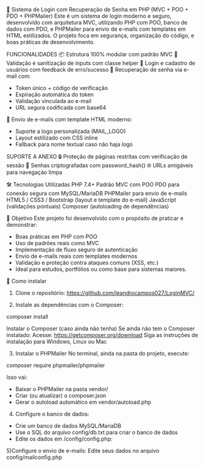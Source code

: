 🔐 Sistema de Login com Recuperação de Senha em PHP (MVC + POO + PDO + PHPMailer)
Este é um sistema de login moderno e seguro, desenvolvido com arquitetura MVC, utilizando PHP com POO, banco de dados com PDO, e PHPMailer para envio de e-mails com templates em HTML estilizados. O projeto foca em segurança, organização do código, e boas práticas de desenvolvimento.

FUNCIONALIDADES
📦 Estrutura 100% modular com padrão MVC
🧹 Validação e sanitização de inputs com classe helper
🔐 Login e cadastro de usuários com feedback de erro/sucesso
🔑 Recuperação de senha via e-mail com:
- Token único + código de verificação
- Expiração automática do token
- Validação vinculada ao e-mail
- URL segura codificada com base64

📧 Envio de e-mails com template HTML moderno:
- Suporte a logo personalizada (MAIL_LOGO)
- Layout estilizado com CSS inline
- Fallback para nome textual caso não haja logo

SUPORTE A ANEXO
🔒 Proteção de páginas restritas com verificação de sessão
🧠 Senhas criptografadas com password_hash()
🌐 URLs amigáveis para navegação limpa

🛠️ Tecnologias Utilizadas
PHP 7.4+
Padrão MVC com POO
PDO para conexão segura com MySQL/MariaDB
PHPMailer para envio de e-mails
HTML5 / CSS3 / Bootstrap (layout e template do e-mail)
JavaScript (validações pontuais)
Composer (autoloading de dependências)

🎯 Objetivo
Este projeto foi desenvolvido com o propósito de praticar e demonstrar:
- Boas práticas em PHP com POO
- Uso de padrões reais como MVC
- Implementação de fluxo seguro de autenticação
- Envio de e-mails reais com templates modernos
- Validação e proteção contra ataques comuns (XSS, etc.)
- Ideal para estudos, portfólios ou como base para sistemas maiores.

🚀 Como instalar
1) Clone o repositório:
   https://github.com/leandrocampos027/LoginMVC/

2) Instale as dependências com o Composer:
   
  composer install

Instalar o Composer (caso ainda não tenha)
  Se ainda não tem o Composer instalado:
  Acesse: https://getcomposer.org/download
  Siga as instruções de instalação para Windows, Linux ou Mac

3) Instalar o PHPMailer
No terminal, ainda na pasta do projeto, execute:

  composer require phpmailer/phpmailer

Isso vai:
- Baixar o PHPMailer na pasta vendor/
- Criar (ou atualizar) o composer.json
- Gerar o autoload automático em vendor/autoload.php

4) Configure o banco de dados:
- Crie um banco de dados MySQL/MariaDB
- Use o SQL do arquivo config/db.txt para criar o banco de dados
- Edite os dados em /config/config.php:

5)Configure o envio de e-mails: 
Edite seus dados no arquivo config/mailconfig.php


